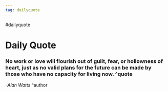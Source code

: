 ```yaml
---
tag: dailyquote
---
```


#dailyquote

# Daily Quote

### No work or love will flourish out of guilt, fear, or hollowness of heart, just as no valid plans for the future can be made by those who have no capacity for living now. ^quote
*-Alan Watts* ^author
